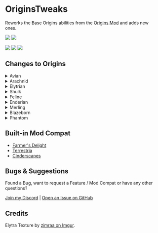 # OriginsTweaks

Reworks the Base Origins abilities from the [Origins Mod](https://modrinth.com/mod/origins) and adds new ones.

<a href="https://modrinth.com/mod/originstweaks"><img src="https://img.shields.io/badge/Available_on-Modrinth-%2300AF5C?logo=modrinth&logoColor=%2300AF5C"></a>
<a href="https://github.com/ChromexUnderscore/OriginsTweaks"><img src="https://img.shields.io/badge/Available_on-GitHub-%23181717?logo=github&logoColor=%23181717"></a>

<img src=https://img.shields.io/badge/Requires-gray>
<a href="https://modrinth.com/mod/origins"><img src="https://img.shields.io/badge/Origins-lightblue"></a>
<a href="https://modrinth.com/mod/pehkui"><img src="https://img.shields.io/badge/Pehkui-lightgray"></a>

## Changes to Origins

<details><summary>Avian</summary>

+ Slow falling can be toggled.
+ Spectral Arrows deal increased damage when shot by an Avian.

</details>

<details><summary>Arachnid</summary>

+ The Arachnid has a webshot ability.
  + The webshot is fired using the Primary Key.
  + Grapples towards whatever was hit.
  + Webshot and close combat Webbing require Silk Resource, which regenerates within 60 seconds but can be refilled using string.
+ Arachnids are shorter and can fit into 1-block gaps when sneaking.
+ Climbing no longer slows down mining speed.
+ Fall damage is only taken after a fall greater than 30 Blocks.
+ Arachnids can craft 2 strings into cobweb and cobweb back into 2 string.
+ Cobwebs can be broken per hand and always return a cobweb item.

</details>

<details><summary>Elytrian</summary>

+ The Elytra has a custom texture exclusive to Elytrians. The Elytra Texture was made by [zimraa on Imgur](https://imgur.com/gallery/lROFn).
+ Pressing the Primary Key while grounded will launch them to the sky.
+ Pressing the Primary Key while gliding flaps their wings, useful to maintain altitude.
+ Elytrians have limited stamina used for gliding, flapping and launching.
+ Heavy Armor weakens effects of the Launch power and the Wing Flap power and costs more stamina.

</details>

<details><summary>Shulk</summary>

+ Shulks gain a stacking resistance effect when closing their shells by sneaking.
+ Getting hit disables closing shells for 3 seconds.

</details>

<details><summary>Feline</summary>

+ The Feline can break Stone 50% slower when not under the effect of strength or using a pickaxe with efficiency III or higher. Some tough stone variants can't be broken without strength or efficiency.
+ Claws deal stone-sword-level damage, but need to be resharpened using logs, wool or carpet.
+ Meat from fish, chicken and rabbit is more nourishing.
+ Night Vision is togglable.

</details>

<details><summary>Enderian</summary>

+ Height, eye height and reach are increased.
+ Enderians are able to set a teleportation point to travel back to.
+ They are immune against Projectiles, they bounce right off.
+ Teleporting via pearl grants a 5 second invincibility window against suffocation.

</details> 

<details><summary>Merling</summary>

+ Merlings can [craft tridents](https://cdn.modrinth.com/data/FRBxogjw/images/2d0819e26f5afce6716b9584f21c022b9175bc86.png).
+ Projectile and Melee attacks with Tridents deal more damage if the Merling is underwater.
+ Merlings can dash underwater while swimming on a cooldown.

</details>

<details><summary>Blazeborn</summary>

+ Burning Wrath has been reworked.
  + Pressing the Primary Key catches the Blazeborn on Fire for 1 minute.
  + Can light Campfires, Fuel Furnei and Brewing stands when on fire.
+ Blazeborns can shoot a burst of 3 Fireballs.

</details>

<details><summary>Phantom</summary>

+ Golden items and blocks have a repelling effect on phantoms.
  + Can't eat golden food.
  + Can't wear golden Armor.
  + Can't phase through pure golden blocks.
+ Phantoms can highlight any entity in a 32 block radius for 10 seconds.

</details>

## Built-in Mod Compat

+ [Farmer's Delight](https://modrinth.com/mod/farmers-delight-fabric)
+ [Terrestria](https://modrinth.com/mod/terrestria)
+ [Cinderscapes](https://modrinth.com/mod/cinderscapes)

## Bugs & Suggestions

Found a Bug, want to request a Feature / Mod Compat or have any other questions?

[Join my Discord](https://discord.gg/Su7tqDmUTu) | [Open an Issue on GitHub](https://github.com/ChromexUnderscore/OriginsTweaks/issues)

## Credits

Elytra Texture by [zimraa on Imgur](https://imgur.com/gallery/lROFn).
